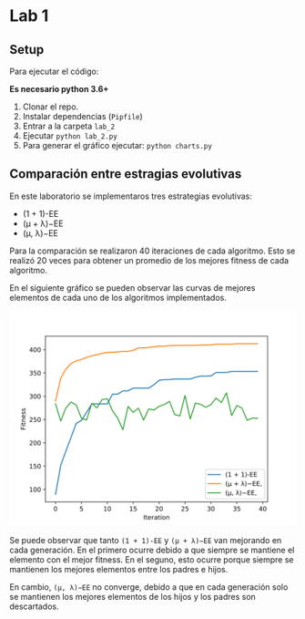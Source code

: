 # Lab 1


## Setup

Para ejecutar el código:

**Es necesario python 3.6+**

1. Clonar el repo.
2. Instalar dependencias (`Pipfile`)
2. Entrar a la carpeta `lab_2`
3. Ejecutar `python lab_2.py`
4. Para generar el gráfico ejecutar: `python charts.py`

## Comparación entre estragias evolutivas

En este laboratorio se implementaros tres estrategias evolutivas:

* (1 + 1)-EE
* (μ + λ)−EE
* (μ, λ)−EE

Para la comparación se realizaron 40 iteraciones de cada algoritmo. Esto se realizó 20 veces para obtener un promedio de los mejores fitness de cada algoritmo.

En el siguiente gráfico se pueden observar las curvas de mejores elementos de cada uno de los algoritmos implementados.

![Curva de mejores elementos](https://github.com/Fredy/UCSP-Bioinspirada/blob/master/lab_2/comparison.svg)

Se puede observar que tanto `(1 + 1)-EE` y `(μ + λ)−EE` van mejorando en cada generación. En el primero ocurre debido a que siempre se mantiene el elemento con el mejor fitness. En el seguno, esto ocurre porque siempre se mantienen los mejores elementos entre los padres e hijos. 

En cambio, `(μ, λ)−EE` no converge, debido a que en cada generación solo se mantienen los mejores elementos de los hijos y los padres son descartados.
